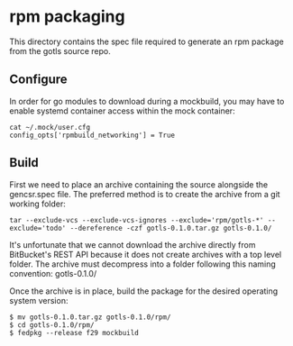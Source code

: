 rpm packaging
=============

This directory contains the spec file required to generate an rpm package from
the gotls source repo.

## Configure

In order for go modules to download during a mockbuild, you may have to enable
systemd container access within the mock container:

```
cat ~/.mock/user.cfg
config_opts['rpmbuild_networking'] = True
```

## Build

First we need to place an archive containing the source alongside the gencsr.spec
file. The preferred method is to create the archive from a git working folder:
```
tar --exclude-vcs --exclude-vcs-ignores --exclude='rpm/gotls-*' --exclude='todo' --dereference -czf gotls-0.1.0.tar.gz gotls-0.1.0/
```

It's unfortunate that we cannot download the archive directly from BitBucket's
REST API because it does not create archives with a top level folder. The
archive must decompress into a folder following this naming convention:
gotls-0.1.0/

Once the archive is in place, build the package for the desired operating
system version:
```
$ mv gotls-0.1.0.tar.gz gotls-0.1.0/rpm/
$ cd gotls-0.1.0/rpm/
$ fedpkg --release f29 mockbuild
```

